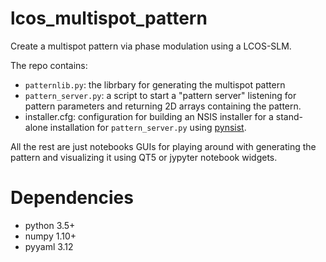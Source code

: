 # lcos_multispot_pattern

Create a multispot pattern via phase modulation using a LCOS-SLM.

The repo contains:

- `patternlib.py`: the librbary for generating the multispot pattern
- `pattern_server.py`: a script to start a "pattern server" listening for
  pattern parameters and returning 2D arrays containing the pattern.
- installer.cfg: configuration for building an NSIS installer for a stand-alone
  installation for `pattern_server.py` using [pynsist](https://github.com/takluyver/pynsist).
  
All the rest are just notebooks GUIs for playing around with generating the pattern
and visualizing it using QT5 or jypyter notebook widgets.

# Dependencies

- python 3.5+
- numpy 1.10+
- pyyaml 3.12
